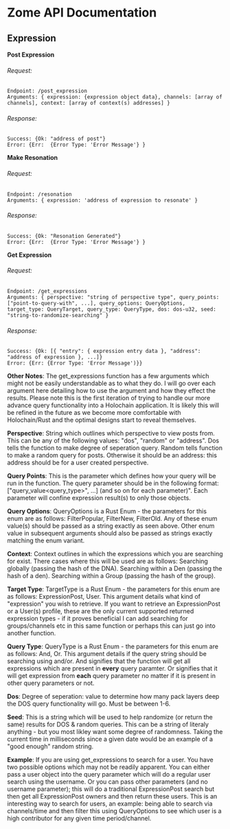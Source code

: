 # Zome API Documentation

## Expression

**Post Expression**
###### Request: 
```
Endpoint: /post_expression
Arguments: { expression: {expression object data}, channels: [array of channels], context: [array of context(s) addresses] }
```

###### Response: 
```
Success: {Ok: "address of post"}
Error: {Err:  {Error Type: 'Error Message'} }
```

**Make Resonation**
###### Request: 
```
Endpoint: /resonation
Arguments: { expression: 'address of expression to resonate' }
```

###### Response:
```
Success: {Ok: "Resonation Generated"}
Error: {Err:  {Error Type: 'Error Message'} }
```

**Get Expression**
###### Request: 
```
Endpoint: /get_expressions
Arguments: { perspective: "string of perspective type", query_points: ["point-to-query-with", ...], query_options: QueryOptions, target_type: QueryTarget, query_type: QueryType, dos: dos-u32, seed: "string-to-randomize-searching" }
```

###### Response:
```
Success: {Ok: [{ "entry": { expression entry data }, "address": "address of expression }, ...]}
Error: {Err: {Error Type: 'Error Message')}}
```

**Other Notes**:
The get_expressions function has a few arguments which might not be easily understandable as to what they do. I will go over each argument here detailing how to use the argument and how they effect the results. Please note this is the first iteration of trying to handle our more advance query functionality into a Holochain application. It is likely this will be refined in the future as we become more comfortable with Holochain/Rust and the optimal designs start to reveal themselves.

**Perspective**: String which outlines which perspective to view posts from. This can be any of the following values: "dos", "random" or "address". Dos tells the function to make degree of seperation query. Random tells function to make a random query for posts. Otherwise it should be an address: this address should be for a user created perspective.

**Query Points**: This is the parameter which defines how your query will be run in the function. The query parameter should be in the following format: ["query_value<query_type>", ...] (and so on for each parameter)". Each parameter will confine expression result(s) to only those objects. 

**Query Options**: QueryOptions is a Rust Enum - the parameters for this enum are as follows: FilterPopular, FilterNew, FilterOld. Any of these enum value(s) should be passed as a string exactly as seen above. Other enum value in subsequent arguments should also be passed as strings exactly matching the enum variant.

**Context**: Context outlines in which the expressions which you are searching for exist. There cases where this will be used are as follows: Searching globally (passing the hash of the DNA). Searching within a Den (passing the hash of a den). Searching within a Group (passing the hash of the group). 

**Target Type**: TargetType is a Rust Enum - the parameters for this enum are as follows: ExpressionPost, User. This argument details what kind of "expression" you wish to retrieve. If you want to retrieve an ExpressionPost or a User(s) profile, these are the only current supported returned expression types - if it proves beneficial I can add searching for groups/channels etc in this same function or perhaps this can just go into another function.

**Query Type**: QueryType is a Rust Enum - the parameters for this enum are as follows: And, Or. This argument details if the query string should be searching using and/or. And signifies that the function will get all expressions which are present in __every__ query paramter. Or signifies that it will get expression from __each__ query parameter no matter if it is present in other query parameters or not.

**Dos**: Degree of seperation: value to determine how many pack layers deep the DOS query functionality will go. Must be between 1-6.

**Seed**: This is a string which will be used to help randomize (or return the same) results for DOS & random queries. This can be a string of literaly anything - but you most likley want some degree of randomness. Taking the current time in milliseconds since a given date would be an example of a "good enough" random string.
 
**Example**: If you are using get_expressions to search for a user. You have two possible options which may not be readily apparent. You can either pass a user object into the query parameter which will do a regular user search using the username. Or you can pass other parameters (and no username parameter); this will do a traditional ExpressionPost search but then get all ExpressionPost owners and then return these users. This is an interesting way to search for users, an example: being able to search via channels/time and then filter this using QueryOptions to see which user is a high contributor for any given time period/channel.